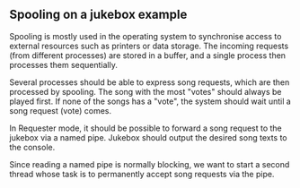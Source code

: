 ## Spooling on a jukebox example

Spooling is mostly used in the operating system to synchronise access to external resources such as printers or data storage. The incoming requests (from different processes) are stored in a buffer, and a single process then processes them sequentially.

Several processes should be able to express song requests, which are then processed by spooling. The song with the most "votes" should always be played first. If none of the songs has a "vote", the system should wait until a song request (vote) comes.

In Requester mode, it should be possible to forward a song request to the jukebox via a named pipe. Jukebox should output the desired song texts to the console.

Since reading a named pipe is normally blocking, we want to start a second thread whose task is to permanently accept song requests via the pipe.
